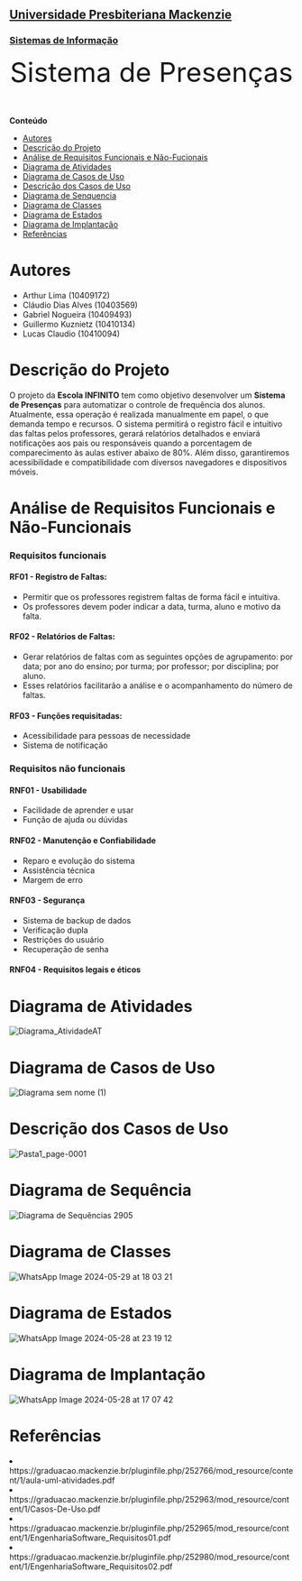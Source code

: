 <h2><a href= "https://www.mackenzie.br">Universidade Presbiteriana Mackenzie</a></h2>
<h3><a href= "https://www.mackenzie.br/graduacao/sao-paulo-higienopolis/sistemas-de-informacao">Sistemas de Informação</a></h3>


<font size="+12"><center>
Sistema de Presenças
</center></font>

**Conteúdo**
- [Autores](#nome-alunos)
- [Descrição do Projeto](#introdução-do-projeto)
- [Análise de Requisitos Funcionais e Não-Fucionais](#descrição-dos-requisitos)
- [Diagrama de Atividades](#diagrama-de-atividades) 
- [Diagrama de Casos de Uso](#diagrama-de-comportamento-atores)
- [Descrição dos Casos de Uso](#descrição-das-funcões)
- [Diagrama de Senquencia](#diagrama-de-ordem-interações)
- [Diagrama de Classes](#diagrama-orientado-objetos)
- [Diagrama de Estados](#diagrama-estrutura-componente)
- [Diagrama de Implantação](#diagrama-de-hardware-software)
- [Referências](#referências)


# Autores
* Arthur Lima (10409172)
* Cláudio Dias Alves (10403569)
* Gabriel Nogueira (10409493)
* Guillermo Kuznietz (10410134)
* Lucas Claudio (10410094)


# Descrição do Projeto
O projeto da **Escola INFINITO** tem como objetivo desenvolver um **Sistema de Presenças** para automatizar o controle de frequência dos alunos. Atualmente, essa operação é realizada manualmente em papel, o que demanda tempo e recursos. O sistema permitirá o registro fácil e intuitivo das faltas pelos professores, gerará relatórios detalhados e enviará notificações aos pais ou responsáveis quando a porcentagem de comparecimento às aulas estiver abaixo de 80%. Além disso, garantiremos acessibilidade e compatibilidade com diversos navegadores e dispositivos móveis.


# Análise de Requisitos Funcionais e Não-Funcionais
<h3>Requisitos funcionais</h3>
<h4>RF01 - Registro de Faltas:</h4>
<ul>
  <li>Permitir que os professores registrem faltas de forma fácil e intuitiva.
  <li>Os professores devem poder indicar a data, turma, aluno e motivo da falta.
</ul>
<h4>RF02 - Relatórios de Faltas:</h4>
<ul>
  <li>Gerar relatórios de faltas com as seguintes opções de agrupamento: por data; por ano do ensino; por turma; por professor; por disciplina; por aluno.
  <li>Esses relatórios facilitarão a análise e o acompanhamento do número de faltas.
</ul>
<h4>RF03 - Funções requisitadas:</h4>
<ul> 
<li>Acessibilidade para pessoas de necessidade
<li>Sistema de notificação
</ul>

<h3>Requisitos não funcionais</h3>
<h4>RNF01 - Usabilidade</h4>
<ul>
  <li>Facilidade de aprender e usar
  <li>Função de ajuda ou dúvidas
</ul>
<h4>RNF02 - Manutenção e Confiabilidade</h4>
<ul>
  <li>Reparo e evolução do sistema
  <li>Assistência técnica
  <li>Margem de erro
</ul>
<h4>RNF03 - Segurança</h4>
<ul>
  <li>Sistema de backup de dados
  <li>Verificação dupla
  <li>Restrições do usuário
  <li>Recuperação de senha
</ul>
<h4>RNF04 - Requisitos legais e éticos</h4>


# Diagrama de Atividades

![Diagrama_AtividadeAT](https://github.com/Grupo-ProjSoft/ProjSoft-Classroom/assets/161867289/37564436-7104-4cf0-bc50-69cb7656a1d1)

# Diagrama de Casos de Uso

![Diagrama sem nome (1)](https://github.com/Grupo-ProjSoft/ProjSoft-Classroom/assets/161867289/70520b66-a09a-443b-a4ce-dd8b614c8873)

# Descrição dos Casos de Uso

![Pasta1_page-0001](https://github.com/Grupo-ProjSoft/ProjSoft-Classroom/assets/161867289/06838397-5a82-432f-97c3-0e6f8594fffc)

# Diagrama de Sequência

![Diagrama de Sequências 2905](https://github.com/Grupo-ProjSoft/ProjSoft-Classroom/assets/161867289/cd3c4db2-00eb-4311-b957-e24662823e8b)

# Diagrama de Classes

![WhatsApp Image 2024-05-29 at 18 03 21](https://github.com/Grupo-ProjSoft/ProjSoft-Classroom/assets/161867289/f9be50fe-689a-4ce2-987a-2d8d98bacc1e)

# Diagrama de Estados

![WhatsApp Image 2024-05-28 at 23 19 12](https://github.com/Grupo-ProjSoft/ProjSoft-Classroom/assets/161867289/69be5192-3f57-45be-96d6-403c865de7f8)

# Diagrama de Implantação

![WhatsApp Image 2024-05-28 at 17 07 42](https://github.com/Grupo-ProjSoft/ProjSoft-Classroom/assets/161867289/fb3cb746-a1d5-426c-b731-979afcf13920)

# Referências

<li> https://graduacao.mackenzie.br/pluginfile.php/252766/mod_resource/content/1/aula-uml-atividades.pdf
<li> https://graduacao.mackenzie.br/pluginfile.php/252963/mod_resource/content/1/Casos-De-Uso.pdf
<li> https://graduacao.mackenzie.br/pluginfile.php/252965/mod_resource/content/1/EngenhariaSoftware_Requisitos01.pdf
<li> https://graduacao.mackenzie.br/pluginfile.php/252980/mod_resource/content/1/EngenhariaSoftware_Requisitos02.pdf
